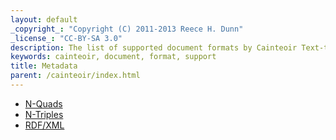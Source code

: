 ```yaml
---
layout: default
_copyright_: "Copyright (C) 2011-2013 Reece H. Dunn"
_license_: "CC-BY-SA 3.0"
description: The list of supported document formats by Cainteoir Text-to-Speech.
keywords: cainteoir, document, format, support
title: Metadata
parent: /cainteoir/index.html
---
```


*  [N-Quads](nquads)
*  [N-Triples](ntriples)
*  [RDF/XML](rdfxml)
